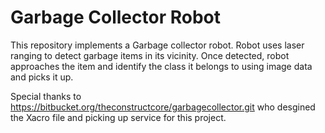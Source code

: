 # Garbage Collector Robot

This repository implements a Garbage collector robot. Robot uses laser ranging to detect garbage items in its vicinity. Once detected, robot approaches the item and identify the class it belongs to using image data and picks it up.

Special thanks to https://bitbucket.org/theconstructcore/garbagecollector.git who desgined the Xacro file and picking up service for this project.
